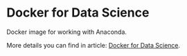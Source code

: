 # Docker for Data Science

Docker image for working with Anaconda.

More details you can find in article: [Docker for Data Science](https://medium.com/@evheniybystrov/docker-for-data-science-9c0ce73e8263).
